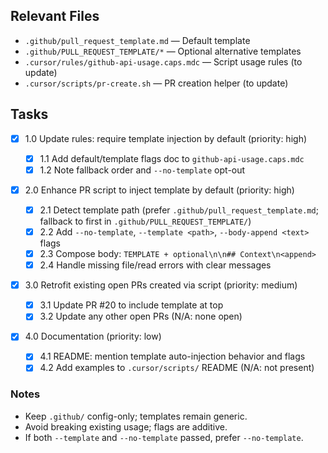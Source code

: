 ## Relevant Files

- `.github/pull_request_template.md` — Default template
- `.github/PULL_REQUEST_TEMPLATE/*` — Optional alternative templates
- `.cursor/rules/github-api-usage.caps.mdc` — Script usage rules (to update)
- `.cursor/scripts/pr-create.sh` — PR creation helper (to update)

## Tasks

- [x] 1.0 Update rules: require template injection by default (priority: high)

  - [x] 1.1 Add default/template flags doc to `github-api-usage.caps.mdc`
  - [x] 1.2 Note fallback order and `--no-template` opt-out

- [x] 2.0 Enhance PR script to inject template by default (priority: high)

  - [x] 2.1 Detect template path (prefer `.github/pull_request_template.md`; fallback to first in `.github/PULL_REQUEST_TEMPLATE/`)
  - [x] 2.2 Add `--no-template`, `--template <path>`, `--body-append <text>` flags
  - [x] 2.3 Compose body: `TEMPLATE + optional\n\n## Context\n<append>`
  - [x] 2.4 Handle missing file/read errors with clear messages

- [x] 3.0 Retrofit existing open PRs created via script (priority: medium)

  - [x] 3.1 Update PR #20 to include template at top
  - [x] 3.2 Update any other open PRs (N/A: none open)

- [x] 4.0 Documentation (priority: low)
  - [x] 4.1 README: mention template auto-injection behavior and flags
  - [x] 4.2 Add examples to `.cursor/scripts/` README (N/A: not present)

### Notes

- Keep `.github/` config-only; templates remain generic.
- Avoid breaking existing usage; flags are additive.
- If both `--template` and `--no-template` passed, prefer `--no-template`.
